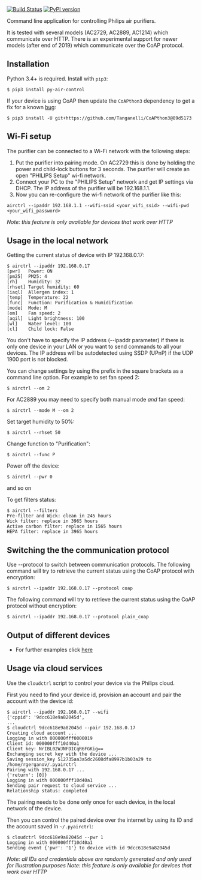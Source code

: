 [![Build Status](https://travis-ci.org/rgerganov/py-air-control.svg?branch=master)](https://travis-ci.org/rgerganov/py-air-control)
[![PyPI version](https://badge.fury.io/py/py-air-control.svg)](https://badge.fury.io/py/py-air-control)

Command line application for controlling Philips air purifiers.

It is tested with several models (AC2729, AC2889, AC1214) which communicate over HTTP.
There is an experimental support for newer models (after end of 2019) which communicate over the CoAP protocol.

Installation
---
Python 3.4+ is required. Install with `pip3`:
```
$ pip3 install py-air-control
```
If your device is using CoAP then update the `CoAPthon3` dependency to get a fix for a known [bug](https://github.com/Tanganelli/CoAPthon3/issues/29):
```
$ pip3 install -U git+https://github.com/Tanganelli/CoAPthon3@89d5173
```

Wi-Fi setup
---
The purifier can be connected to a Wi-Fi network with the following steps:

 1. Put the purifier into pairing mode. On AC2729 this is done by holding the power and child-lock buttons for 3 seconds.
    The purifier will create an open "PHILIPS Setup" wi-fi network.
 2. Connect your PC to the "PHILIPS Setup" network and get IP settings via DHCP. The IP address of the purifier will be 192.168.1.1.
 3. Now you can re-configure the wi-fi network of the purifier like this:
```
airctrl --ipaddr 192.168.1.1 --wifi-ssid <your_wifi_ssid> --wifi-pwd <your_wifi_password>
```
_Note: this feature is only available for devices that work over HTTP_

Usage in the local network
---
Getting the current status of device with IP 192.168.0.17:
```
$ airctrl --ipaddr 192.168.0.17
[pwr]   Power: ON
[pm25]  PM25: 4
[rh]    Humidity: 32
[rhset] Target humidity: 60
[iaql]  Allergen index: 1
[temp]  Temperature: 22
[func]  Function: Purification & Humidification
[mode]  Mode: M
[om]    Fan speed: 2
[aqil]  Light brightness: 100
[wl]    Water level: 100
[cl]    Child lock: False
```
You don't have to specify the IP address (--ipaddr parameter) if there is only one device in your LAN or you want to send commands to all your devices.
The IP address will be autodetected using SSDP (UPnP) if the UDP 1900 port is not blocked.

You can change settings by using the prefix in the square brackets as a command line option.
For example to set fan speed 2:

    $ airctrl --om 2

For AC2889 you may need to specify both manual mode *and* fan speed:

    $ airctrl --mode M --om 2

Set target humidity to 50%:

    $ airctrl --rhset 50

Change function to "Purification":

    $ airctrl --func P

Power off the device:

    $ airctrl --pwr 0

and so on

To get filters status:
```
$ airctrl --filters
Pre-filter and Wick: clean in 245 hours
Wick filter: replace in 3965 hours
Active carbon filter: replace in 1565 hours
HEPA filter: replace in 3965 hours
```

Switching the the communication protocol
---
Use --protocol to switch between communication protocols.
The following command will try to retrieve the current status using the CoAP protocol with encryption:
```
$ airctrl --ipaddr 192.168.0.17 --protocol coap
```

The following command will try to retrieve the current status using the CoAP protocol without encryption:
```
$ airctrl --ipaddr 192.168.0.17 --protocol plain_coap
```

Output of different devices
---
- For further examples click [here](Examples.md)

Usage via cloud services
---
Use the `cloudctrl` script to control your device via the Philips cloud.

First you need to find your device id, provision an account and pair the account with the device id:
```
$ airctrl --ipaddr 192.168.0.17 --wifi
{'cppid': '9dcc618e9a82045d',
...
$ cloudctrl 9dcc618e9a82045d --pair 192.168.0.17
Creating cloud account ...
Logging in with 000000fff0000019
Client id: 000000fff10d40a1
Client key: NrIBL02WJNFDICqR6FGKig==
Exchanging secret key with the device ...
Saving session_key 512735aa3a5dc2608dfa8997b1b03a29 to /home/rgerganov/.pyairctrl
Pairing with 192.168.0.17 ...
{'return': [0]}
Logging in with 000000fff10d40a1
Sending pair request to cloud service ...
Relationship status: completed
```
The pairing needs to be done only once for each device, in the local network of the device.


Then you can control the paired device over the internet by using its ID and the account saved in `~/.pyairctrl`:
```
$ cloudctrl 9dcc618e9a82045d --pwr 1
Logging in with 000000fff10d40a1
Sending event {'pwr': '1'} to device with id 9dcc618e9a82045d
```

_Note: all IDs and credentials above are randomly generated and only used for illustration purposes_
_Note: this feature is only available for devices that work over HTTP_
